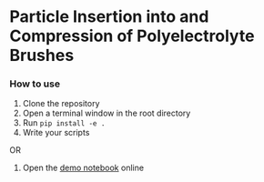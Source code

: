 # Particle Insertion into and Compression of Polyelectrolyte Brushes

### How to use
1. Clone the repository
1. Open a terminal window in the root directory
2. Run ```pip install -e .```
3. Write your scripts

OR

1. Open the [demo notebook](https://mybinder.org/v2/gh/leon-a-smook/picbad/HEAD?urlpath=%2Fdoc%2Ftree%2Fpicbad-demo.ipynb) online
